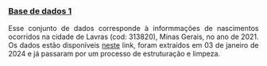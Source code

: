 
### [Base de dados 1](#)
<p align="justify">
Esse conjunto de dados corresponde à informmações de nascimentos ocorridos na cidade de Lavras (cod: 313820), Minas Gerais, no ano de 2021. Os dados estão disponíveis <a href="https://datasus.saude.gov.br/transferencia-de-arquivos" target="_blank">neste</a> link, foram extraídos em 03 de janeiro de 2024 e já passaram por um processo de estruturação e limpeza. 
</p> 
